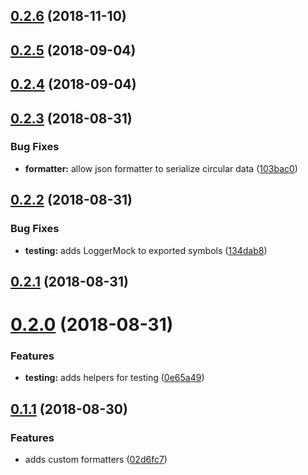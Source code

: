 <a name="0.2.6"></a>
## [0.2.6](https://github.com/huafu/bs-logger/compare/v0.2.5...v0.2.6) (2018-11-10)



<a name="0.2.5"></a>
## [0.2.5](https://github.com/huafu/bs-logger/compare/v0.2.4...v0.2.5) (2018-09-04)



<a name="0.2.4"></a>
## [0.2.4](https://github.com/huafu/bs-logger/compare/v0.2.3...v0.2.4) (2018-09-04)



<a name="0.2.3"></a>
## [0.2.3](https://github.com/huafu/bs-logger/compare/v0.2.2...v0.2.3) (2018-08-31)


### Bug Fixes

* **formatter:** allow json formatter to serialize circular data ([103bac0](https://github.com/huafu/bs-logger/commit/103bac0))



<a name="0.2.2"></a>
## [0.2.2](https://github.com/huafu/bs-logger/compare/v0.2.1...v0.2.2) (2018-08-31)


### Bug Fixes

* **testing:** adds LoggerMock to exported symbols ([134dab8](https://github.com/huafu/bs-logger/commit/134dab8))



<a name="0.2.1"></a>
## [0.2.1](https://github.com/huafu/bs-logger/compare/v0.2.0...v0.2.1) (2018-08-31)



<a name="0.2.0"></a>
# [0.2.0](https://github.com/huafu/bs-logger/compare/v0.1.1...v0.2.0) (2018-08-31)


### Features

* **testing:** adds helpers for testing ([0e65a49](https://github.com/huafu/bs-logger/commit/0e65a49))



<a name="0.1.1"></a>
## [0.1.1](https://github.com/huafu/bs-logger/compare/02d6fc7...v0.1.1) (2018-08-30)


### Features

* adds custom formatters ([02d6fc7](https://github.com/huafu/bs-logger/commit/02d6fc7))



